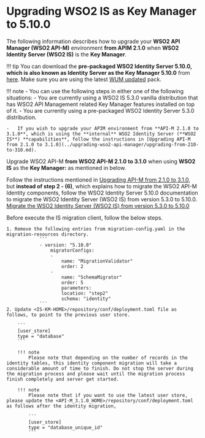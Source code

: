 # Upgrading WSO2 IS as Key Manager to 5.10.0

The following information describes how to upgrade your **WSO2 API Manager (WSO2 API-M)** environment **from APIM 2.1.0** when **WSO2 Identity Server (WSO2 IS)** is the **Key Manager**.

!!! tip
    You can download the **pre-packaged WSO2 Identity Server 5.10.0, which is also known as Identity Server as the Key Manager 5.10.0** from [here](https://wso2.com/api-management/install/key-manager/). Make sure you are using the latest [WUM updated](https://docs.wso2.com/display/updates/Getting+Started) pack.

!!! note
    -   You can use the following steps in either one of the following situations:
        -   You are currently using a WSO2 IS 5.3.0 vanilla distribution that has WSO2 API Management related Key Manager features installed on top of it.
        -   You are currently using a pre-packaged WSO2 Identity Server 5.3.0 distribution.

    -   If you wish to upgrade your APIM environment from **API-M 2.1.0 to 3.1.0**, which is using the **internal** WSO2 Identity Server (**WSO2 IS**) **capabilities**, follow the instructions in [Upgrading API-M from 2.1.0 to 3.1.0](../upgrading-wso2-api-manager/upgrading-from-210-to-310.md).

Upgrade WSO2 API-M **from WSO2 API-M 2.1.0 to 3.1.0** when using **WSO2 IS** as the **Key Manager:** as mentioned in below.

Follow the instructions mentioned in [Upgrading API-M from 2.1.0 to 3.1.0](../upgrading-wso2-api-manager/upgrading-from-210-to-310.md), 
but **instead of step 2 - (6)**, which explains how to migrate the WSO2 API-M Identity components, 
follow the WSO2 Identity Server 5.10.0 documentation to migrate the WSO2 Identity Server (WSO2 IS) from version 5.3.0 to 5.10.0.
[Migrate the WSO2 Identity Server (WSO2 IS) from version 5.3.0 to 5.10.0](https://is.docs.wso2.com/en/5.10.0/setup/migrating-to-5100/)

Before execute the IS migration client, follow the below steps.

    1. Remove the following entries from migration-config.yaml in the migration-resources directory.
                ```
                - version: "5.10.0"
                    migratorConfigs:
                    -
                        name: "MigrationValidator"
                        order: 2
                    -
                        name: "SchemaMigrator"
                        order: 5
                        parameters:
                        location: "step2"
                        schema: "identity"
                ```
    2. Update <IS-KM-HOME>/repository/conf/deployment.toml file as follows, to point to the previous user store.
    
        ```
        [user_store]
        type = "database"
        ```

        !!! note
            Please note that depending on the number of records in the identity tables, this identity component migration will take a considerable amount of time to finish. Do not stop the server during the migration process and please wait until the migration process finish completely and server get started.

        !!! note
            Please note that if you want to use the latest user store, please update the <API-M_3.1.0_HOME>/repository/conf/deployment.toml as follows after the identity migration,

            ```
            [user_store]
            type = "database_unique_id"
            ```